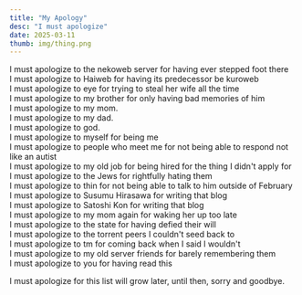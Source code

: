 ```yaml
---
title: "My Apology"
desc: "I must apologize"
date: 2025-03-11
thumb: img/thing.png
---
```


I must apologize to the nekoweb server for having ever stepped foot there  
I must apologize to Haiweb for having its predecessor be kuroweb  
I must apologize to eye for trying to steal her wife all the time  
I must apologize to my brother for only having bad memories of him  
I must apologize to my mom.  
I must apologize to my dad.  
I must apologize to god.  
I must apologize to myself for being me  
I must apologize to people who meet me for not being able to respond not like an autist  
I must apologize to my old job for being hired for the thing I didn't apply for  
I must apologize to the Jews for rightfully hating them  
I must apologize to thin for not being able to talk to him outside of February  
I must apologize to Susumu Hirasawa for writing that blog  
I must apologize to Satoshi Kon for writing that blog  
I must apologize to my mom again for waking her up too late  
I must apologize to the state for having defied their will  
I must apologize to the torrent peers I couldn't seed back to  
I must apologize to tm for coming back when I said I wouldn't  
I must apologize to my old server friends for barely remembering them  
I must apologize to you for having read this

I must apologize for this list will grow later, until then, sorry and goodbye.
